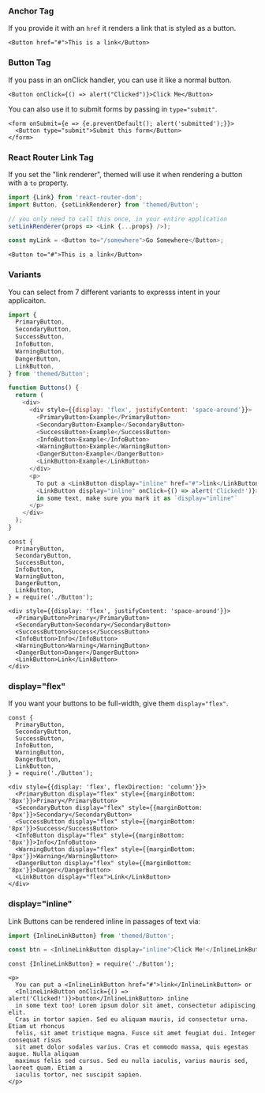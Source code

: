 ### Anchor Tag

If you provide it with an `href` it renders a link that is styled as a button.

```example
<Button href="#">This is a link</Button>
```

### Button Tag

If you pass in an onClick handler, you can use it like a normal button.

```example
<Button onClick={() => alert("Clicked")}>Click Me</Button>
```

You can also use it to submit forms by passing in `type="submit"`.

```example
<form onSubmit={e => {e.preventDefault(); alert('submitted');}}>
  <Button type="submit">Submit this form</Button>
</form>
```

### React Router Link Tag

If you set the "link renderer", themed will use it when rendering a button with a `to` property.

```js
import {Link} from 'react-router-dom';
import Button, {setLinkRenderer} from 'themed/Button';

// you only need to call this once, in your entire application
setLinkRenderer(props => <Link {...props} />);

const myLink = <Button to="/somewhere">Go Somewhere</Button>;
```

```example
<Button to="#">This is a link</Button>
```

### Variants

You can select from 7 different variants to expresss intent in your applicaiton.

```js
import {
  PrimaryButton,
  SecondaryButton,
  SuccessButton,
  InfoButton,
  WarningButton,
  DangerButton,
  LinkButton,
} from 'themed/Button';

function Buttons() {
  return (
    <div>
      <div style={{display: 'flex', justifyContent: 'space-around'}}>
        <PrimaryButton>Example</PrimaryButton>
        <SecondaryButton>Example</SecondaryButton>
        <SuccessButton>Example</SuccessButton>
        <InfoButton>Example</InfoButton>
        <WarningButton>Example</WarningButton>
        <DangerButton>Example</DangerButton>
        <LinkButton>Example</LinkButton>
      </div>
      <p>
        To put a <LinkButton display="inline" href="#">link</LinkButton> or
        <LinkButton display="inline" onClick={() => alert('Clicked!')}>button</LinkButton>
        in some text, make sure you mark it as `display="inline"`
      </p>
    </div>
  );
}
```

```example
const {
  PrimaryButton,
  SecondaryButton,
  SuccessButton,
  InfoButton,
  WarningButton,
  DangerButton,
  LinkButton,
} = require('./Button');

<div style={{display: 'flex', justifyContent: 'space-around'}}>
  <PrimaryButton>Primary</PrimaryButton>
  <SecondaryButton>Secondary</SecondaryButton>
  <SuccessButton>Success</SuccessButton>
  <InfoButton>Info</InfoButton>
  <WarningButton>Warning</WarningButton>
  <DangerButton>Danger</DangerButton>
  <LinkButton>Link</LinkButton>
</div>
```

### display="flex"

If you want your buttons to be full-width, give them `display="flex"`.

```example
const {
  PrimaryButton,
  SecondaryButton,
  SuccessButton,
  InfoButton,
  WarningButton,
  DangerButton,
  LinkButton,
} = require('./Button');

<div style={{display: 'flex', flexDirection: 'column'}}>
  <PrimaryButton display="flex" style={{marginBottom: '8px'}}>Primary</PrimaryButton>
  <SecondaryButton display="flex" style={{marginBottom: '8px'}}>Secondary</SecondaryButton>
  <SuccessButton display="flex" style={{marginBottom: '8px'}}>Success</SuccessButton>
  <InfoButton display="flex" style={{marginBottom: '8px'}}>Info</InfoButton>
  <WarningButton display="flex" style={{marginBottom: '8px'}}>Warning</WarningButton>
  <DangerButton display="flex" style={{marginBottom: '8px'}}>Danger</DangerButton>
  <LinkButton display="flex">Link</LinkButton>
</div>
```

### display="inline"

Link Buttons can be rendered inline in passages of text via:

```js
import {InlineLinkButton} from 'themed/Button';

const btn = <InlineLinkButton display="inline">Click Me!</InlineLinkButton>;
```

```example
const {InlineLinkButton} = require('./Button');

<p>
  You can put a <InlineLinkButton href="#">link</InlineLinkButton> or
  <InlineLinkButton onClick={() => alert('Clicked!')}>button</InlineLinkButton> inline
  in some text too! Lorem ipsum dolor sit amet, consectetur adipiscing elit.
  Cras in tortor sapien. Sed eu aliquam mauris, id consectetur urna. Etiam ut rhoncus
  felis, sit amet tristique magna. Fusce sit amet feugiat dui. Integer consequat risus
  sit amet dolor sodales varius. Cras et commodo massa, quis egestas augue. Nulla aliquam
  maximus felis sed cursus. Sed eu nulla iaculis, varius mauris sed, laoreet quam. Etiam a
  iaculis tortor, nec suscipit sapien.
</p>
```
